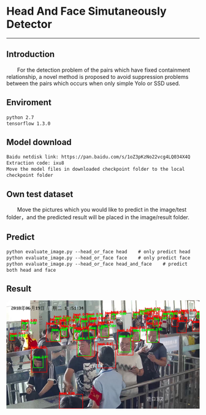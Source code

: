 # Head And Face Simutaneously Detector
------ 
## Introduction
　　For the detection problem of the pairs which have fixed containment relationship, a novel method is proposed to avoid suppression problems between the pairs which occurs when only simple Yolo or SSD used.
## Enviroment
    python 2.7
    tensorflow 1.3.0
## Model download
    Baidu netdisk link: https://pan.baidu.com/s/1oZ3pKzNo22vcg4LQ034X4Q Extraction code: ixu8
    Move the model files in downloaded checkpoint folder to the local checkpoint folder
## Own test dataset
　　Move the pictures which you would like to predict in the image/test folder，and the predicted result will be placed in the image/result folder.
## Predict

    python evaluate_image.py --head_or_face head    # only predict head
    python evaluate_image.py --head_or_face face    # only predict face
    python evaluate_image.py --head_or_face head_and_face    # predict both head and face 
## Result
   ![avatar](image/result/10.202.112.92_01_20180619111902634_3_2600.jpg "example") 

